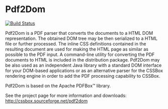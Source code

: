 Pdf2Dom
========

[![Build Status](https://travis-ci.org/radkovo/Pdf2Dom.png)](https://travis-ci.org/radkovo/Pdf2Dom)

Pdf2Dom is a PDF parser that converts the documents to a HTML DOM representation. The obtained DOM tree may be then
serialized to a HTML file or further processed. The inline CSS definitions contained in the resulting document are
used for making the HTML page as similar as possible to the PDF input. A command-line utility for converting the PDF
documents to HTML is included in the distribution package. Pdf2Dom may be also used as an independent Java library
with a standard DOM interface for your DOM-based applications or as an alternative parser for the CSSBox rendering
engine in order to add the PDF processing capability to CSSBox. 

Pdf2Dom is based on the Apache PDFBox™ library.

See the project page for more information and downloads:
http://cssbox.sourceforge.net/pdf2dom
